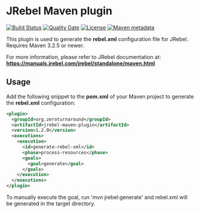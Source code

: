 # JRebel Maven plugin

[![Build Status](https://travis-ci.org/zeroturnaround/maven-jrebel-plugin.svg?branch=master)](https://travis-ci.org/zeroturnaround/maven-jrebel-plugin) [![Quality Gate](https://sonarcloud.io/api/badges/gate?key=org.zeroturnaround%3Ajrebel-maven-plugin)](https://sonarcloud.io/dashboard/index/org.zeroturnaround%3Ajrebel-maven-plugin) [![License](https://img.shields.io/badge/license-Apache%202-4EB1BA.svg)](https://www.apache.org/licenses/LICENSE-2.0.html) [![Maven metadata](https://img.shields.io/maven-metadata/v/http/central.maven.org/maven2/org/zeroturnaround/jrebel-maven-plugin/maven-metadata.xml.svg)](https://search.maven.org/#search%7Cgav%7C1%7Cg%3A%22org.zeroturnaround%22%20AND%20a%3A%22jrebel-maven-plugin%22)

This plugin is used to generate the **rebel.xml** configuration file for JRebel.
Requires Maven 3.2.5 or newer.

For more information, please refer to JRebel documentation at: **https://manuals.jrebel.com/jrebel/standalone/maven.html**

Usage
-----

Add the following snippet to the **pom.xml** of your Maven project to generate the **rebel.xml** configuration:

```xml
<plugin>
  <groupId>org.zeroturnaround</groupId>
  <artifactId>jrebel-maven-plugin</artifactId>
  <version>1.2.0</version>
  <executions>
    <execution>
      <id>generate-rebel-xml</id>
      <phase>process-resources</phase>
      <goals>
        <goal>generate</goal>
      </goals>
    </execution>
  </executions>
</plugin>
```

To manually execute the goal, run 'mvn jrebel:generate' and rebel.xml will be generated in the target directory.
